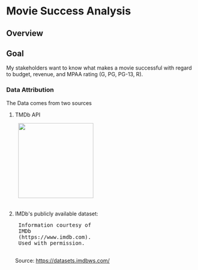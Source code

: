# Movie Success Analysis

## Overview

## Goal
My stakeholders want to know what makes a movie successful with regard to budget, revenue, and MPAA rating (G, PG, PG-13, R).

### Data Attribution
The Data comes from two sources
1. TMDb API
    <pre>
    <img src="https://www.themoviedb.org/assets/2/v4/logos/v2/blue_square_2-d537fb228cf3ded904ef09b136fe3fec72548ebc1fea3fbbd1ad9e36364db38b.svg" width="200" />
    </pre>
2. IMDb's publicly available dataset:
    <pre>
    Information courtesy of
    IMDb
    (https://www.imdb.com).
    Used with permission.
    </pre>
    Source: https://datasets.imdbws.com/